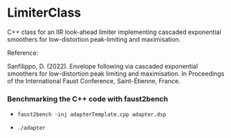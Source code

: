 # LimiterClass
C++ class for an IIR look-ahead limiter implementing cascaded exponential smoothers for low-distortion peak-limiting and maximisation.

Reference:

 Sanfilippo, D. (2022). Envelope following via cascaded exponential smoothers 
 for low-distortion peak limiting and maximisation. In Proceedings of the
 International Faust Conference, Saint-Étienne, France.

### Benchmarking the C++ code with faust2bench

- `faust2bench -inj adapterTemplate.cpp adapter.dsp`

- `./adapter`
